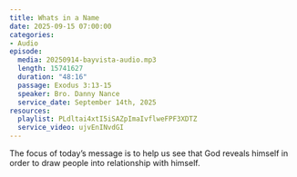```yaml
---
title: Whats in a Name
date: 2025-09-15 07:00:00
categories:
- Audio
episode:
  media: 20250914-bayvista-audio.mp3
  length: 15741627
  duration: "48:16"
  passage: Exodus 3:13-15
  speaker: Bro. Danny Nance
  service_date: September 14th, 2025
resources:
  playlist: PLdltai4xtI5iSAZpImaIvflweFPF3XDTZ
  service_video: ujvEnINvdGI
---
```

The focus of today’s message is to help us see that God reveals himself in order to draw people
into relationship with himself.
